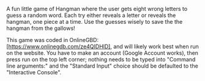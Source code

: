 A fun little game of Hangman where the user gets eight wrong letters to guess a random word. Each try either reveals a letter or reveals the hangman, one piece at a time. Use the guesses wisely to save the the hangman from the gallows!

This game was coded in OnlineGBD: [https://www.onlinegdb.com/ze4QIDHlD], and will likely work best when run on the website. You have to make an account (Google Account works), then press run on the top left corner; nothing needs to
be typed into "Command line arguments:" and the "Standard Input" choice should be defaulted to the "Interactive Console".
